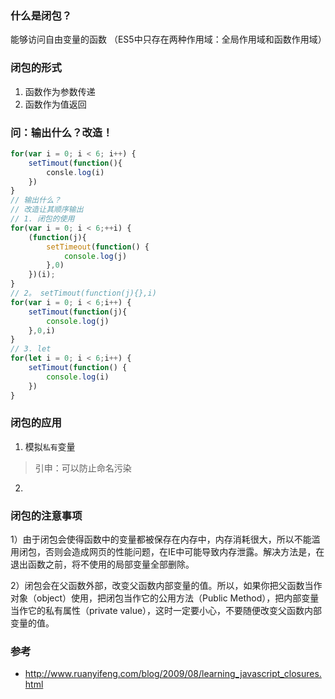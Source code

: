 ### 什么是闭包？
能够访问自由变量的函数
（ES5中只存在两种作用域：全局作用域和函数作用域）

### 闭包的形式
1. 函数作为参数传递
2. 函数作为值返回

### 问：输出什么？改造！
```js
for(var i = 0; i < 6; i++) {
    setTimout(function(){
        consle.log(i)
    })
}
// 输出什么？
// 改造让其顺序输出
// 1. 闭包的使用
for(var i = 0; i < 6;++i) {
    (function(j){
        setTimeout(function() {
            console.log(j)   
        },0)
    })(i);
}
// 2。 setTimout(function(j){},i)
for(var i = 0; i < 6;i++) {
    setTimout(function(j){
        console.log(j)
    },0,i)
}
// 3. let
for(let i = 0; i < 6;i++) {
    setTimout(function() {
        console.log(i)
    })
}
```
### 闭包的应用
1. 模拟`私有`变量
> 引申：可以防止命名污染
2. 


### 闭包的注意事项
1）由于闭包会使得函数中的变量都被保存在内存中，内存消耗很大，所以不能滥用闭包，否则会造成网页的性能问题，在IE中可能导致内存泄露。解决方法是，在退出函数之前，将不使用的局部变量全部删除。

2）闭包会在父函数外部，改变父函数内部变量的值。所以，如果你把父函数当作对象（object）使用，把闭包当作它的公用方法（Public Method），把内部变量当作它的私有属性（private value），这时一定要小心，不要随便改变父函数内部变量的值。


### 参考
- http://www.ruanyifeng.com/blog/2009/08/learning_javascript_closures.html
